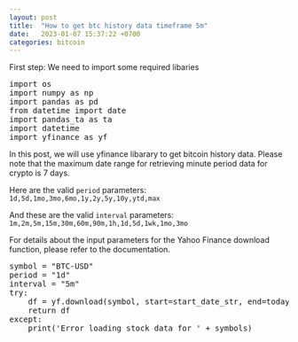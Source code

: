 ```yaml
---
layout: post
title:  "How to get btc history data timeframe 5m"
date:   2023-01-07 15:37:22 +0700
categories: bitcoin
---
```

First step: We need to import some required libaries
<pre>
import os
import numpy as np
import pandas as pd
from datetime import date
import pandas_ta as ta
import datetime
import yfinance as yf
</pre>

In this post, we will use yfinance libarary to get bitcoin history data.
Please note that the maximum date range for retrieving minute period data for crypto is 7 days.

Here are the valid `period` parameters: `1d,5d,1mo,3mo,6mo,1y,2y,5y,10y,ytd,max`

And these are the valid `interval` parameters: `1m,2m,5m,15m,30m,60m,90m,1h,1d,5d,1wk,1mo,3mo`

For details about the input parameters for the Yahoo Finance download function, please refer to the documentation.

<pre>
symbol = "BTC-USD"
period = "1d"
interval = "5m"
try:
    df = yf.download(symbol, start=start_date_str, end=today_date_str, period=period, interval=interval, prepost=prepost)
    return df
except:
    print('Error loading stock data for ' + symbols)
</pre>